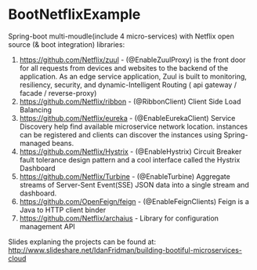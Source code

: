 # BootNetflixExample
Spring-boot multi-moudle(include 4 micro-services) with Netflix 
open source  (& boot integration) libraries:
1. https://github.com/Netflix/zuul - (@EnableZuulProxy) is the front door for all requests from devices and websites to the backend of the   application. As an edge service application, Zuul is built to monitoring, resiliency, security, and dynamic-Intelligent Routing ( api gateway / facade / reverse-proxy)
2. https://github.com/Netflix/ribbon - (@RibbonClient) Client Side Load Balancing 
3. https://github.com/Netflix/eureka - (@EnableEurekaClient) Service Discovery help find available microservice network location. instances can be registered and clients can discover the instances using Spring-managed beans.                
4. https://github.com/Netflix/Hystrix - (@EnableHystrix) Circuit Breaker fault tolerance design pattern and a cool interface called the Hystrix Dashboard 
5. https://github.com/Netflix/Turbine - (@EnableTurbine) Aggregate streams of Server-Sent Event(SSE) JSON data into a single stream and dashboard.
6. https://github.com/OpenFeign/feign - (@EnableFeignClients) Feign is a Java to HTTP client binder 
7. https://github.com/Netflix/archaius - Library for configuration management API

Slides explaning the projects can be found at: 
http://www.slideshare.net/IdanFridman/building-bootiful-microservices-cloud


 
